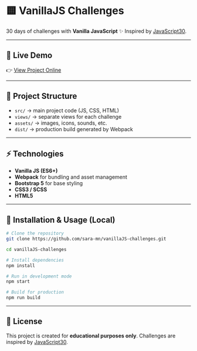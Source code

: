 # 🟨 VanillaJS Challenges

30 days of challenges with **Vanilla JavaScript** ✨
Inspired by [JavaScript30](https://javascript30.com).

---

## 🚀 Live Demo
👉 [View Project Online](https://sara-mn.github.io/vanillaJS-challenges/)

---

## 📂 Project Structure
- `src/` → main project code (JS, CSS, HTML)
- `views/` → separate views for each challenge
- `assets/` → images, icons, sounds, etc.
- `dist/` → production build generated by Webpack

---

## ⚡️ Technologies
- **Vanilla JS (ES6+)**
- **Webpack** for bundling and asset management
- **Bootstrap 5** for base styling
- **CSS3 / SCSS**
- **HTML5**

---

## 🔧 Installation & Usage (Local)
```bash
# Clone the repository
git clone https://github.com/sara-mn/vanillaJS-challenges.git

cd vanillaJS-challenges

# Install dependencies
npm install

# Run in development mode
npm start

# Build for production
npm run build
```
---

## 📜 License
This project is created for **educational purposes only**.
Challenges are inspired by [JavaScript30](https://javascript30.com).
